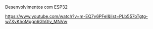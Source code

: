 Desenvolvimentos com ESP32

https://www.youtube.com/watch?v=m-EQ7y6PFeI&list=PLb557oTgtg-wZXvKhoMggn6GhGlv_MNVw